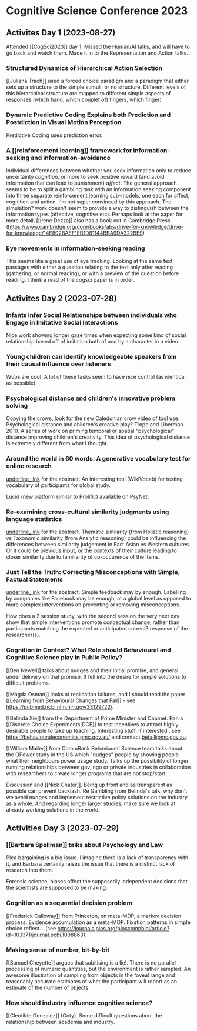 # Cognitive Science Conference 2023

## Activites Day 1 (2023-08-27)

Attended [[CogSci2023]] day 1. Missed the Human/AI talks, and will have to go back and watch them. Made it in to the Representation and Action talks.

### Structured Dynamics of Hierarchical Action Selection
[[Juliana Trach]] used a forced choice paradigm and a paradigm that either sets up a structure to the simple stimuli, or no structure. Different levels of this hierarchical structure are mapped to different simple aspects of responses (which hand, which couplet of) fingers, which finger)

### Dynamic Predictive Coding Explains both Prediction and Postdiction in Visual Motion Perception
Predictive Coding uses prediction error.

### A [[reinforcement learning]] framework for information-seeking and information-avoidance
Individual differences between whether you seek information only to reduce uncertainty *cognition*, or more to seek positive reward (and avoid information that can lead to punishment) *affect*.
The general approach seems to be to split a gambling task with an information seeking component into three separate reinforcement learning sub-models, one each for affect, cognition and action.
I'm not super convinced by this approach. The simulation? work doesn't seem to provide a way to distinguish between the information types (affective, cognitive etc).
Perhaps look at the paper for more detail, [[irene Dezza]] also has a book out in Cambridge Press (https://www.cambridge.org/core/books/abs/drive-for-knowledge/drive-for-knowledge/14E802BAEF1EB1D81144BBA9DA322BE9)

### Eye movements in information-seeking reading
This seems like a great use of eye tracking. Looking at the same text passages with either a question relating to the text only after reading (gathering, or normal reading), or with a preview of the question before reading.
I think a read of the cogsci paper is in order.

## Activites Day 2 (2023-07-28)

### Infants Infer Social Relationships between individuals who Engage in Imitative Social Interactions
Nice work showing longer gaze times when expecting some kind of social relationship based off of imitation both of and by a character in a video.

### Young children can identify knowledgeable speakers from their causal influence over listeners
Wubs are cool. A lot of these tasks seem to have nice control (as identical as possible).

### Psychological distance and children's innovative problem solving
Copying the crows, look for the new Caledonian crow video of tool use. Psychological distance and children's creative play? Trope and Liberman 2010. A series of work on priming temporal or spatial "psychological" distance improving children's creativity. This idea of psychological distance is extremely different from what I thought.

### Around the world in 60 words: A generative vocabulary test for online research
[underline_link](https://underline.io/events/405/sessions/15591/lecture/80743-t-19-01-1903-dashdash-around-the-world-in-60-words-a-generative-vocabulary-test-for-online-research) for the abstract. An interesting tool (WikiVocab) for testing vocabulary of participants for global study.

Lucid (new platform similar to Prolific) available on PsyNet.

### Re-examining cross-cultural similarity judgments using language statistics
[underline_link](https://underline.io/events/405/sessions/15591/lecture/80744-t-19-02-2050-dashdash-re-examining-cross-cultural-similarity-judgments-using-language-statistics) for the abstract. Thematic similarity (from Holistic reasoning) vs Taxonomic similarity (from Analytic reasoning) could be influencing the differences between similarity judgement in East Asian vs Western cultures.
Or it could be previous input, or the contexts of their culture leading to closer similarity due to familiarity of co-occurence of the items.

### Just Tell the Truth: Correcting Misconceptions with Simple, Factual Statements
[underline_link](https://underline.io/events/405/sessions/15589/lecture/80738-t-17-04-1335-dashdash-just-tell-the-truth-correcting-misconceptions-with-simple-factual-statements) for the abstract. Simple feedback may by enough. Labelling by companies like Facebook may be enough, at a global level as opposed to more complex interventions on preventing or removing misconceptions.

How does a 2 session study, with the second session the very next day show that simple interventions promote conceptual change, rather than participants matching the expected or anticipated correct? response of the researcher(s).

### Cognition in Context? What Role should Behavioural and Cognitive Science play in Public Policy?
[[Ben Newell]] talks about nudges and their initial promise, and general under delivery on that promise. It fell into the desire for simple solutions to difficult problems.

[[Magda Osman]] looks at replication failures, and I should read the paper [[Learning from Behavioural Changes that Fail]] - see https://pubmed.ncbi.nlm.nih.gov/33129722/.

[[Belinda Xie]] from the Department of Prime Minister and Cabinet. Ran a [[Discrete Choice Experiments|DCE]] to test incentives to attract highly desirable people to take up teaching. Interesting stuff, if interested , see https://behaviouraleconomics.pmc.gov.au/ and contact beta@pmc.gov.au.

[[William Mailer]] from CommBank Behavioural Science team talks about the OPower study in the US which "nudges" people by showing people what their neighbours power usage study. Talks up the possibility of longer running relationships between gov, ngo or private industries in collaboration with researchers to create longer programs that are not stop/start.

Discussion and [[Nick Chater]]. Being up front and as transparent as possible can prevent backlash. Re Gambling from Belinda's talk, why don't we avoid nudges and implement restrictive policy solutions on the industry as a whole. And regarding longer larger studies, make sure we look at already working solutions in the world.

## Activities Day 3 (2023-07-29)

### [[Barbara Spellman]] talks about Psychology and Law
Plea bargaining is a big issue. I imagine there is a lack of transparency with it, and Barbara certainly raises the issue that there is a distinct lack of research into them.

Forensic science, biases affect the supposedly independent decisions that the scientists are supposed to be making.

### Cognition as a sequential decision problem
[[Frederick Calloway]] from Princeton, on meta-MDP, a markov decision process. Evidence accumulation as a meta-MDP. Fixation patterns in simple choice reflect... (see https://journals.plos.org/ploscompbiol/article?id=10.1371/journal.pcbi.1008863).

### Making sense of number, bit-by-bit
[[Samuel Cheyette]] argues that subitising is a lie!. There is no parallel processing of numeric quantities, but the environment is rather sampled. An awesome illustration of sampling from objects in the foveal range and reasonably accurate estimates of what the participant will report as an estimate of the number of objects.

### How should industry influence cognitive science?
[[Cleotilde Gonzalez]] (Coty). Some difficult questions about the relationship between academia and industry.
